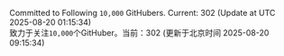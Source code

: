 Committed to Following `10,000` GitHubers. Current: <!-- FOLLOWING_COUNT -->302<!-- FOLLOWING_COUNT --> (Update at UTC <!-- LAST_UPDATED -->2025-08-20 01:15:34<!-- LAST_UPDATED -->)<br>
致力于关注`10,000`个GitHuber。当前：<!-- FOLLOWING_COUNT -->302<!-- FOLLOWING_COUNT --> (更新于北京时间 <!-- LAST_UPDATED_CST -->2025-08-20 09:15:34<!-- LAST_UPDATED_CST -->)
